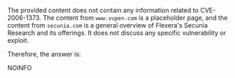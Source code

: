 The provided content does not contain any information related to CVE-2006-1373. The content from `www.vupen.com` is a placeholder page, and the content from `secunia.com` is a general overview of Flexera's Secunia Research and its offerings. It does not discuss any specific vulnerability or exploit.

Therefore, the answer is:

NOINFO